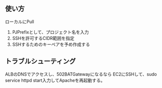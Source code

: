 ## 使い方
ローカルにPull
1. PJPrefixとして、プロジェクト名を入力
2. SSHを許可するCIDR範囲を指定
3. SSHするためのキーペアを予め作成する

## トラブルシューティング
ALBのDNSでアクセスし、502BATGatewayになるなら
EC2にSSHして、sudo service httpd start入力してApacheを再起動する。